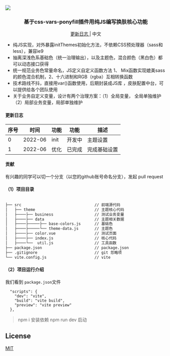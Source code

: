 ![](https://p6-juejin.byteimg.com/tos-cn-i-k3u1fbpfcp/01d667dbf90b4063ba64889f859dea5c~tplv-k3u1fbpfcp-zoom-crop-mark:1304:1304:1304:734.awebp?)
<h3 align="center">基于css-vars-ponyfill插件用纯JS编写换肤核心功能</h3>

<p align="center">
  <a href="">
    更新日志
  </a>
  <span> | </span>
  <a>
    中文
  </a>
</p>


- 纯JS实现，对外暴露initThemes初始化方法，不依赖CSS预处理器（sass和less），兼容ie9  
- 抽离深浅色系基础色（统一治理输出），以及主题色，混合颜色（黑白色）都可以动态接口获得  
- 统一规范业务色常量命名，JS定义自定义函数方法 1、 Mix函数实现媲美sass的颜色混合机制，2、十六进制和RGB（rgba）互相转换函数  
- 技术路线不抖，直接用var()函数使用，后期封装成JS库 ，皮肤配置中台，可以提供给各个团队使用  
- 关于业务自定义变量，设计有两个治理方案：（1）全局变量， 全局单独维护（2）局部业务变量，局部单独维护  


#### 更新日志

 | 序号 | 时间 | 功能 | 功能   | 描述 |
| --- | --- | --- |--- | --- |
|0| 2022-06| init |开发中|主题设置|
|1| 2022-06 | 优化 | 已完成 | 完成基础设置

#### 贡献
 有兴趣的同学可以切一个分支（以您的github账号命名分支），发起 pull request 


#### （1）项目目录
```bash

├── src                                // 前端源代码
│   ├── theme                          // 主题核心代码
│   ├────├── business                  // 测试业务变量
│   ├────├── data                      // 主题相关数据
│   ├────├─────├── base-colors.js      // 基础色
│   ├────├─────└── theme-data.js       // 主题色
│   ├────├── color.vue                 // 测试页面
│   ├────├── index.js                  // 核心代码
│   ├────└──  util.js                  // 工具函数
├── package.json                       // package.json
├── .gitignore                         // git 忽略项
└── vite.config.js                     // vite
```
#### （2）项目运行介绍
我们看到 `package.json`文件
```
  "scripts": {
    "dev": "vite",
    "build": "vite build",
    "preview": "vite preview"
  },
```
> npm i   安装依赖
> npm run dev 启动


## License

[MIT](http://opensource.org/licenses/MIT)
